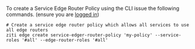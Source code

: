 To create a Service Edge Router Policy using the CLI issue the following commands. (ensure you are [logged in](/docs/manage/cli-basics))

    # Create a service edge router policy which allows all services to use all edge routers 
    ziti edge create service-edger-router-policy 'my-policy' --service-roles '#all' --edge-router-roles '#all'
